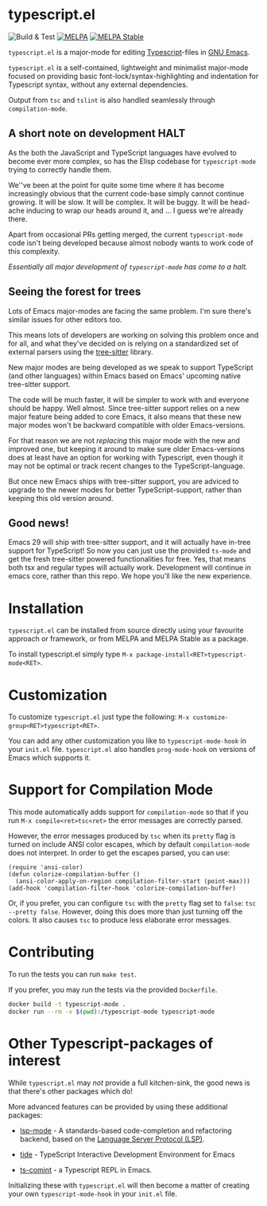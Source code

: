# typescript.el

![Build & Test](https://github.com/emacs-typescript/typescript.el/workflows/Build%20&%20Test/badge.svg)
[![MELPA](https://melpa.org/packages/typescript-mode-badge.svg)](https://melpa.org/#/typescript-mode)
[![MELPA Stable](https://stable.melpa.org/packages/typescript-mode-badge.svg)](https://stable.melpa.org/#/typescript-mode)

`typescript.el` is a major-mode for editing [Typescript](http://www.typescriptlang.org/)-files in [GNU Emacs](https://www.gnu.org/software/emacs/).

`typescript.el` is a self-contained, lightweight and minimalist major-mode
focused on providing basic font-lock/syntax-highlighting and
indentation for Typescript syntax, without any external dependencies.

Output from `tsc` and `tslint` is also handled seamlessly through
`compilation-mode`.

## A short note on development HALT

As the both the JavaScript and TypeScript languages have evolved to become ever more complex, so has the
Elisp codebase for `typescript-mode` trying to correctly handle them.

We''ve been at the point for quite some time where it has become increasingly obvious that the current code-base
simply cannot continue growing. It will be slow. It will be complex. It will be buggy. It will be head-ache inducing
to wrap our heads around it, and ... I guess we're already there.

Apart from occasional PRs getting merged, the current `typescript-mode` code isn't being developed because almost nobody
wants to work code of this complexity.

*Essentially all major development of `typescript-mode` has come to a halt.*

## Seeing the forest for trees

Lots of Emacs major-modes are facing the same problem. I'm sure there's similar issues for other editors too.

This means lots of developers are working on solving this problem once and for all, and what they've decided on
is relying on a standardized set of external parsers using the [tree-sitter](https://tree-sitter.github.io/tree-sitter/) library.

New major modes are being developed as we speak to support TypeScript (and other languages) within Emacs based on Emacs' upcoming
native tree-sitter support.

The code will be much faster, it will be simpler to work with and everyone should be happy. Well almost. Since tree-sitter support
relies on a new major feature being added to core Emacs, it also means that these new major modes won't be backward compatible with
older Emacs-versions.

For that reason we are not *replacing* this major mode with the new and improved one, but keeping it around to make sure older Emacs-versions
does at least have an option for working with Typescript, even though it may not be optimal or track recent changes to the TypeScript-language.

But once new Emacs ships with tree-sitter support, you are adviced to upgrade to the newer modes for better TypeScript-support, rather
than keeping this old version around.

## Good news!
Emacs 29 will ship with tree-sitter support, and it will actually have in-tree
support for TypeScript!  So now you can just use the provided `ts-mode` and get
the fresh tree-sitter powered functionalities for free.  Yes, that means both
tsx and regular types will actually work.  Development will continue in emacs
core, rather than this repo.  We hope you'll like the new experience.

# Installation

`typescript.el` can be installed from source directly using your
favourite approach or framework, or from MELPA and MELPA Stable as a
package.

To install typescript.el simply type `M-x package-install<RET>typescript-mode<RET>`.

# Customization

To customize `typescript.el` just type the following: `M-x customize-group<RET>typescript<RET>`.

You can add any other customization you like to `typescript-mode-hook`
in your `init.el` file. `typescript.el` also handles `prog-mode-hook`
on versions of Emacs which supports it.

# Support for Compilation Mode

This mode automatically adds support for `compilation-mode` so that if
you run `M-x compile<ret>tsc<ret>` the error messages are correctly
parsed.

However, the error messages produced by `tsc` when its `pretty` flag
is turned on include ANSI color escapes, which by default
`compilation-mode` does not interpret. In order to get the escapes
parsed, you can use:

```elisp
(require 'ansi-color)
(defun colorize-compilation-buffer ()
  (ansi-color-apply-on-region compilation-filter-start (point-max)))
(add-hook 'compilation-filter-hook 'colorize-compilation-buffer)
```

Or, if you prefer, you can configure `tsc` with the `pretty` flag set
to `false`: `tsc --pretty false`. However, doing this does more than
just turning off the colors. It also causes `tsc` to produce less
elaborate error messages.

# Contributing

To run the tests you can run `make test`.

If you prefer, you may run the tests via the provided `Dockerfile`.

```bash
docker build -t typescript-mode .
docker run --rm -v $(pwd):/typescript-mode typescript-mode
```

# Other Typescript-packages of interest

While `typescript.el` may *not* provide a full kitchen-sink, the good
news is that there's other packages which do!

More advanced features can be provided by using these additional
packages:

* [lsp-mode](https://github.com/emacs-lsp/lsp-mode) - A standards-based
  code-completion and refactoring backend, based on the
  [Language Server Protocol (LSP)](https://langserver.org/).

* [tide](https://github.com/ananthakumaran/tide/) - TypeScript
  Interactive Development Environment for Emacs
* [ts-comint](https://github.com/josteink/ts-comint) - a Typescript REPL
  in Emacs.

Initializing these with `typescript.el` will then become a matter of
creating your own `typescript-mode-hook` in your `init.el` file.

